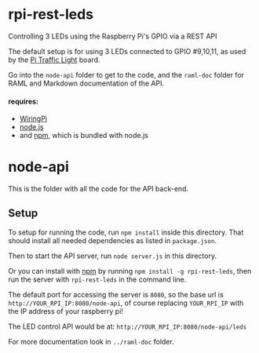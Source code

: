 # rpi-rest-leds
Controlling 3 LEDs using the Raspberry Pi's GPIO via a REST API

The default setup is for using 3 LEDs connected to GPIO #9,10,11, as used by the [Pi Traffic Light](http://lowvoltagelabs.com/products/pi-traffic/) board.

Go into the `node-api` folder to get to the code, and the `raml-doc` folder for RAML and Markdown documentation of the API.

#### requires: 
  - [WiringPi](http://wiringpi.com/)
  - [node.js](https://nodejs.org/)
  - and [npm](https://www.npmjs.com/), which is bundled with node.js


# node-api
This is the folder with all the code for the API back-end.

## Setup
To setup for running the code, run `npm install` inside this directory. That should install all needed dependencies as listed in `package.json`.

Then to start the API server, run `node server.js` in this directory.

Or you can install with [npm](www.npmjs.com) by running `npm install -g rpi-rest-leds`, then run the server with `rpi-rest-leds` in the command line.

The default port for accessing the server is `8080`, so the base url is `http://YOUR_RPI_IP:8080/node-api`, of course replacing `YOUR_RPI_IP` with the IP address of your raspberry pi!

The LED control API would be at: `http://YOUR_RPI_IP:8080/node-api/leds`

For more documentation look in `../raml-doc` folder.

